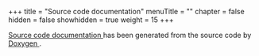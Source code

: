 +++
title = "Source code documentation"
menuTitle = ""
chapter = false
hidden = false
showhidden = true
weight = 15
+++

<p><a href="http://ivana.home.cern.ch/ivana/g4vmc_html/index.html">  Source code documentation </a> has been generated from the source code by   <a href="http://www.stack.nl/%7Edimitri/doxygen//index.html">  Doxygen </a>.</p>

